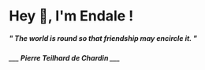 <h1 title="head"> Hey 👋, I'm Endale !</h1>

**<h5><i>" The world is round so that friendship may encircle it. "</i></h5>**

*<b>___ Pierre Teilhard de Chardin ___</b>*
